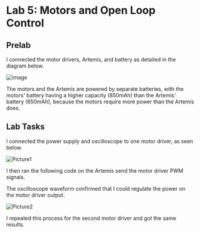 # Lab 5: Motors and Open Loop Control

## Prelab

I connected the motor drivers, Artemis, and battery as detailed in the diagram below.

![image](https://user-images.githubusercontent.com/123786420/225211341-1390349b-e296-4f0a-a171-21553b9be0fb.jpeg)

The motors and the Artemis are powered by separate batteries, with the motors' battery having a higher capacity (850mAh) than the Artemis' battery (650mAh), because the motors require more power than the Artemis does.

## Lab Tasks

I connected the power supply and oscilloscope to one motor driver, as seen below.

![Picture1](https://user-images.githubusercontent.com/123786420/225212875-d5304049-6a53-4409-839c-27928ea0426f.jpg)


I then ran the following code on the Artemis send the motor driver PWM signals.

<script src="https://gist.github.com/sarika2446/a72bdd571865aa66e8aca7913dc52ca7.js"></script>

The oscilloscope waveform confirmed that I could regulate the power on the motor driver output.

![Picture2](https://user-images.githubusercontent.com/123786420/225212892-5fbf95a9-b9a8-4448-87d7-197dab944ddc.jpg)

I repeated this process for the second motor driver and got the same results.
